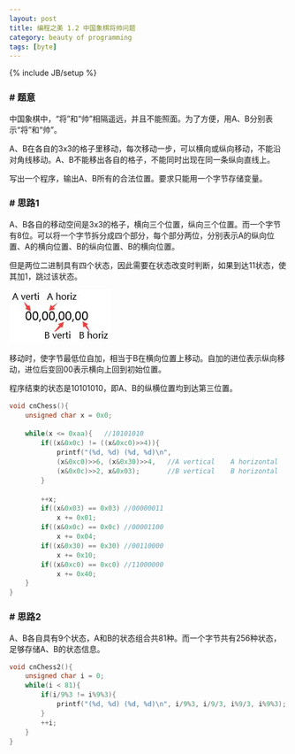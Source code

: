 ```yaml
---
layout: post
title: 编程之美 1.2 中国象棋将帅问题
category: beauty of programming
tags: [byte]
---
```

{% include JB/setup %}

### # 题意
中国象棋中，“将”和“帅”相隔遥远，并且不能照面。为了方便，用A、B分别表示“将”和“帅”。

A、B在各自的3x3的格子里移动，每次移动一步，可以横向或纵向移动，不能沿对角线移动。A、B不能移出各自的格子，不能同时出现在同一条纵向直线上。

写出一个程序，输出A、B所有的合法位置。要求只能用一个字节存储变量。

### # 思路1
A、B各自的移动空间是3x3的格子，横向三个位置，纵向三个位置。而一个字节有8位。可以将一个字节拆分成四个部分，每个部分两位，分别表示A的纵向位置、A的横向位置、B的纵向位置、B的横向位置。

但是两位二进制具有四个状态，因此需要在状态改变时判断，如果到达11状态，使其加1，跳过该状态。

![字节使用分配](/assets/post_img/bop/1-2-byte-allocation.jpg)

移动时，使字节最低位自加，相当于B在横向位置上移动。自加的进位表示纵向移动，进位后变回00表示横向上回到初始位置。

程序结束的状态是10101010，即A、B的纵横位置均到达第三位置。

```c++
void cnChess(){
	unsigned char x = 0x0;

	while(x <= 0xaa){	//10101010
		if((x&0x0c) != ((x&0xc0)>>4)){    
			printf("(%d, %d) (%d, %d)\n",
			(x&0xc0)>>6, (x&0x30)>>4,   //A vertical	A horizontal
			(x&0x0c)>>2, x&0x03);       //B vertical	B horizontal
		}

		++x;
		if((x&0x03) == 0x03) //00000011
			x += 0x01;
		if((x&0x0c) == 0x0c) //00001100
			x += 0x04;
		if((x&0x30) == 0x30) //00110000
			x += 0x10;
		if((x&0xc0) == 0xc0) //11000000
			x += 0x40;
	}
}
```

### # 思路2
A、B各自具有9个状态，A和B的状态组合共81种。而一个字节共有256种状态，足够存储A、B的状态信息。

```c++
void cnChess2(){
	unsigned char i = 0;
	while(i < 81){
		if(i/9%3 != i%9%3){
			printf("(%d, %d) (%d, %d)\n", i/9%3, i/9/3, i%9/3, i%9%3);
		}
		++i;
	}
}
```
